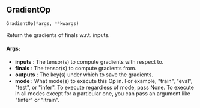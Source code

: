 ## GradientOp
```python
GradientOp(*args, **kwargs)
```
Return the gradients of finals w.r.t. inputs.


#### Args:

* **inputs** :  The tensor(s) to compute gradients with respect to.
* **finals** :  The tensor(s) to compute gradients from.
* **outputs** :  The key(s) under which to save the gradients.
* **mode** :  What mode(s) to execute this Op in. For example, "train", "eval", "test", or "infer". To execute        regardless of mode, pass None. To execute in all modes except for a particular one, you can pass an argument        like "!infer" or "!train".